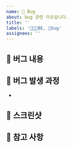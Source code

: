 ```yaml
---
name: 🐛 Bug
about: bug 관련 이슈입니다.
title: ''
labels: '👨🏻‍💻BE, 🐛bug'
assignees: ''
---
```


## 🐛 버그 내용

<!-- 어떤 버그인지 설명해주세요. -->

## 🚨 버그 발생 과정

<!-- 어떤 과정을 통해 버그가 발생했는지 자세하게 알려주세요. -->

-

## 📸 스크린샷

<!-- (선택) 버그 발생 화면을 스크린샷으로 남겨주세요. -->

## 📎 참고 사항

<!-- (선택) 버그 발생 환경 등 추가로 전달할 내용이 있다면 작성해주세요. -->
